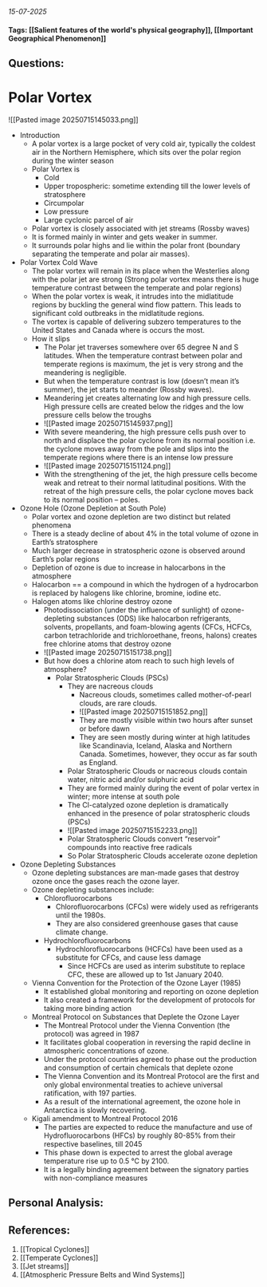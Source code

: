 *15-07-2025*
#### Tags: [[Salient features of the world's physical geography]], [[Important Geographical Phenomenon]]


## Questions:



# Polar Vortex

![[Pasted image 20250715145033.png]]
- Introduction
	- A polar vortex is a large pocket of very cold air, typically the coldest air in the Northern Hemisphere, which sits over the polar region during the winter season
	- Polar Vortex is
		- Cold
		- Upper tropospheric: sometime extending till the lower levels of stratosphere
		- Circumpolar
		- Low pressure
		- Large cyclonic parcel of air
	- Polar vortex is closely associated with jet streams (Rossby waves)
	- It is formed mainly in winter and gets weaker in summer.
	- It surrounds polar highs and lie within the polar front (boundary separating the temperate and polar air masses).
- Polar Vortex Cold Wave
	- The polar vortex will remain in its place when the Westerlies along with the polar jet are strong (Strong polar vortex means there is huge temperature contrast between the temperate and polar regions)
	- When the polar vortex is weak, it intrudes into the midlatitude regions by buckling the general wind flow pattern. This leads to significant cold outbreaks in the midlatitude regions.
	- The vortex is capable of delivering subzero temperatures to the United States and Canada where is occurs the most.
	- How it slips
		- The Polar jet traverses somewhere over 65 degree N and S latitudes. When the temperature contrast between polar and temperate regions is maximum, the jet is very strong and the meandering is negligible.
		- But when the temperature contrast is low (doesn’t mean it’s summer), the jet starts to meander (Rossby waves).
		- Meandering jet creates alternating low and high pressure cells. High pressure cells are created below the ridges and the low pressure cells below the troughs
		- ![[Pasted image 20250715145937.png]]
		- With severe meandering, the high pressure cells push over to north and displace the polar cyclone from its normal position i.e. the cyclone moves away from the pole and slips into the temperate regions where there is an intense low pressure
		- ![[Pasted image 20250715151124.png]]
		- With the strengthening of the jet, the high pressure cells become weak and retreat to their normal latitudinal positions. With the retreat of the high pressure cells, the polar cyclone moves back to its normal position – poles.
- Ozone Hole (Ozone Depletion at South Pole)
	- Polar vortex and ozone depletion are two distinct but related phenomena
	- There is a steady decline of about 4% in the total volume of ozone in Earth’s stratosphere
	- Much larger decrease in stratospheric ozone is observed around Earth’s polar regions
	- Depletion of ozone is due to increase in halocarbons in the atmosphere
	- Halocarbon == a compound in which the hydrogen of a hydrocarbon is replaced by halogens like chlorine, bromine, iodine etc.
	- Halogen atoms like chlorine destroy ozone
		- Photodissociation (under the influence of sunlight) of ozone-depleting substances (ODS) like halocarbon refrigerants, solvents, propellants, and foam-blowing agents (CFCs, HCFCs, carbon tetrachloride and trichloroethane, freons, halons) creates free chlorine atoms that destroy ozone
		- ![[Pasted image 20250715151738.png]]
		- But how does a chlorine atom reach to such high levels of atmosphere?
			- Polar Stratospheric Clouds (PSCs)
				- They are nacreous clouds
					- Nacreous clouds, sometimes called mother-of-pearl clouds, are rare clouds.
					- ![[Pasted image 20250715151852.png]]
					- They are mostly visible within two hours after sunset or before dawn
					- They are seen mostly during winter at high latitudes like Scandinavia, Iceland, Alaska and Northern Canada. Sometimes, however, they occur as far south as England.
				- Polar Stratospheric Clouds or nacreous clouds contain water, nitric acid and/or sulphuric acid
				- They are formed mainly during the event of polar vertex in winter; more intense at south pole
				- The Cl-catalyzed ozone depletion is dramatically enhanced in the presence of polar stratospheric clouds (PSCs)
				- ![[Pasted image 20250715152233.png]]
				- Polar Stratospheric Clouds convert “reservoir” compounds into reactive free radicals
				- So Polar Stratospheric Clouds accelerate ozone depletion
- Ozone Depleting Substances
	- Ozone depleting substances are man-made gases that destroy ozone once the gases reach the ozone layer.
	- Ozone depleting substances include:
		- Chlorofluorocarbons
			- Chlorofluorocarbons (CFCs) were widely used as refrigerants until the 1980s.
			- They are also considered greenhouse gases that cause climate change.
		- Hydrochlorofluorocarbons
			- Hydrochlorofluorocarbons (HCFCs) have been used as a substitute for CFCs, and cause less damage
				- Since HCFCs are used as interim substitute to replace CFC, these are allowed up to 1st January 2040.
	- Vienna Convention for the Protection of the Ozone Layer (1985)
		- It established global monitoring and reporting on ozone depletion
		- It also created a framework for the development of protocols for taking more binding action
	- Montreal Protocol on Substances that Deplete the Ozone Layer
		- The Montreal Protocol under the Vienna Convention (the protocol) was agreed in 1987
		- It facilitates global cooperation in reversing the rapid decline in atmospheric concentrations of ozone.
		- Under the protocol countries agreed to phase out the production and consumption of certain chemicals that deplete ozone
		- The Vienna Convention and its Montreal Protocol are the first and only global environmental treaties to achieve universal ratification, with 197 parties.
		- As a result of the international agreement, the ozone hole in Antarctica is slowly recovering.
	- Kigali amendment to Montreal Protocol 2016
		- The parties are expected to reduce the manufacture and use of Hydrofluorocarbons (HFCs) by roughly 80-85% from their respective baselines, till 2045
		- This phase down is expected to arrest the global average temperature rise up to 0.5 °C by 2100.
		- It is a legally binding agreement between the signatory parties with non-compliance measures




## Personal Analysis:


## References:

1. [[Tropical Cyclones]]
2. [[Temperate Cyclones]]
3. [[Jet streams]]
4. [[Atmospheric Pressure Belts and Wind Systems]]